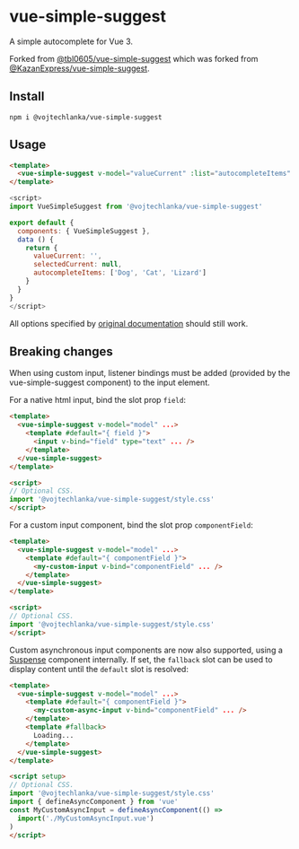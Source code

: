 # vue-simple-suggest

A simple autocomplete for Vue 3.

Forked from [@tbl0605/vue-simple-suggest](https://github.com/tbl0605/vue-simple-suggest) which was forked from [@KazanExpress/vue-simple-suggest](https://github.com/KazanExpress/vue-simple-suggest).

## Install

```
npm i @vojtechlanka/vue-simple-suggest
```

## Usage

```html
<template>
  <vue-simple-suggest v-model="valueCurrent" :list="autocompleteItems" :filter-by-query="true" @update:model-select="(item) => selectedCurrent = item"/>
</template>
```

```javascript
<script>
import VueSimpleSuggest from '@vojtechlanka/vue-simple-suggest'

export default {
  components: { VueSimpleSuggest },
  data () {
    return {
      valueCurrent: '',
      selectedCurrent: null,
      autocompleteItems: ['Dog', 'Cat', 'Lizard']
    }
  }
}
</script>
```

All options specified by [original documentation](https://github.com/KazanExpress/vue-simple-suggest) should still work.

## Breaking changes

When using custom input, listener bindings must be added (provided by the vue-simple-suggest component) to the input element.

For a native html input, bind the slot prop `field`:

```html
<template>
  <vue-simple-suggest v-model="model" ...>
    <template #default="{ field }">
      <input v-bind="field" type="text" ... />
    </template>
  </vue-simple-suggest>
</template>

<script>
// Optional CSS.
import '@vojtechlanka/vue-simple-suggest/style.css'
</script>
```

For a custom input component, bind the slot prop `componentField`:

```html
<template>
  <vue-simple-suggest v-model="model" ...>
    <template #default="{ componentField }">
      <my-custom-input v-bind="componentField" ... />
    </template>
  </vue-simple-suggest>
</template>

<script>
// Optional CSS.
import '@vojtechlanka/vue-simple-suggest/style.css'
</script>
```

Custom asynchronous input components are now also supported, using a [Suspense](https://vuejs.org/guide/built-ins/suspense) component internally.
If set, the `fallback` slot can be used to display content until the `default` slot is resolved:

```html
<template>
  <vue-simple-suggest v-model="model" ...>
    <template #default="{ componentField }">
      <my-custom-async-input v-bind="componentField" ... />
    </template>
    <template #fallback>
      Loading...
    </template>
  </vue-simple-suggest>
</template>

<script setup>
// Optional CSS.
import '@vojtechlanka/vue-simple-suggest/style.css'
import { defineAsyncComponent } from 'vue'
const MyCustomAsyncInput = defineAsyncComponent(() =>
  import('./MyCustomAsyncInput.vue')
)
</script>
```
